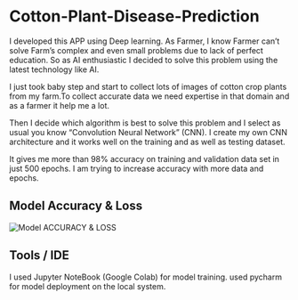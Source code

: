 # Cotton-Plant-Disease-Prediction

I developed this APP using Deep learning. As Farmer, I know Farmer can’t solve Farm’s complex and even small problems due to lack of perfect education. So as AI enthusiastic I decided to solve this problem using the latest technology like AI.



I just took baby step and start to collect lots of images of cotton crop plants from my farm.To collect accurate data we need expertise in that domain and as a farmer it help me a lot.

Then I decide which algorithm is best to solve this problem and I select as usual you know “Convolution Neural Network” (CNN). I create my own CNN architecture and it works well on the training and as well as testing dataset.

It gives me more than 98% accuracy on training and validation data set in just 500 epochs. I am trying to increase accuracy with more data and epochs.



## Model Accuracy & Loss
![Model ACCURACY & LOSS](https://i.imgur.com/32rb2ZP.png "Title")








## Tools / IDE
I used Jupyter NoteBook (Google Colab) for model training. used pycharm for model deployment on the local system.

